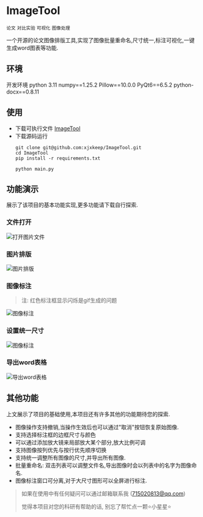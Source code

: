# ImageTool
`论文` `对比实验` `可视化` `图像处理`

一个开源的论文图像排版工具,实现了图像批量重命名,尺寸统一,标注可视化,一键生成word图表等功能.

## 环境
开发环境 python 3.11
numpy==1.25.2
Pillow==10.0.0
PyQt6==6.5.2
python-docx==0.8.11
## 使用
* 下载可执行文件
  [ImageTool](https://github.com/xjxkeep/ImageTool/releases/tag/V1.0.0)
* 下载源码运行
  ```
  git clone git@github.com:xjxkeep/ImageTool.git
  cd ImageTool
  pip install -r requirements.txt

  python main.py
  ```

## 功能演示
展示了该项目的基本功能实现,更多功能请下载自行探索.
### 文件打开
![打开图片文件](https://github.com/xjxkeep/ImageTool/blob/main/images/%E6%96%87%E4%BB%B6%E6%89%93%E5%BC%80.gif)
### 图片排版
![图片排版](https://github.com/xjxkeep/ImageTool/blob/main/images/%E5%9B%BE%E5%83%8F%E6%8E%92%E7%89%88.gif)
### 图像标注
> 注: 红色标注框显示闪烁是gif生成的问题
> 
![图像标注](https://github.com/xjxkeep/ImageTool/blob/main/images/%E5%9B%BE%E5%83%8F%E6%A0%87%E6%B3%A8.gif)
### 设置统一尺寸
![图像标注](https://github.com/xjxkeep/ImageTool/blob/main/images/%E7%BB%9F%E4%B8%80%E5%B0%BA%E5%AF%B8.gif)
### 导出word表格
![导出word表格](https://github.com/xjxkeep/ImageTool/blob/main/images/word%E7%94%9F%E6%88%90.gif)
## 其他功能
上文展示了项目的基础使用,本项目还有许多其他的功能期待您的探索.
* 图像操作支持撤销,当操作生效后也可以通过"取消"按钮恢复原始图像.
* 支持选择标注框的边框尺寸与颜色
* 可以通过添加放大镜来局部放大某个部分,放大比例可调
* 支持图像按列优先与按行优先顺序切换
* 支持统一调整所有图像的尺寸,并导出所有图像.
* 批量重命名: 双击列表可以调整文件名,导出图像时会以列表中的名字为图像命名.
* 图像标注窗口可分离,对于大尺寸图形可以全屏进行标注.


> 如果在使用中有任何疑问可以通过邮箱联系我 (715020813@qq.com)
>
> 觉得本项目对您的科研有帮助的话, 别忘了帮忙点一颗⭐小星星⭐
